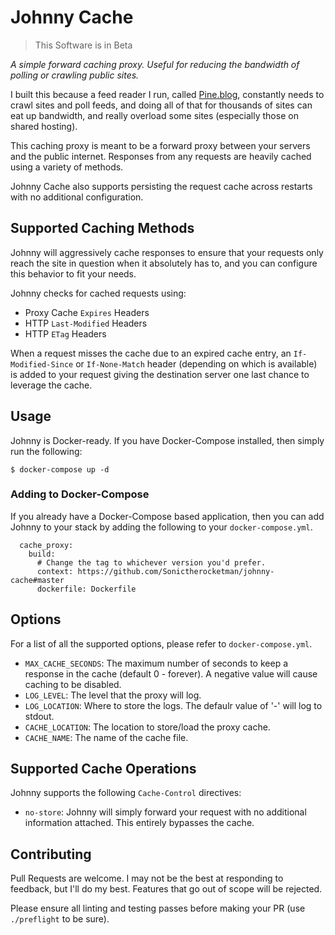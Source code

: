 # Johnny Cache

> This Software is in Beta

*A simple forward caching proxy. Useful for reducing the bandwidth of polling or crawling public sites.*

I built this because a feed reader I run, called [Pine.blog](https://pine.blog), constantly needs to crawl sites and poll feeds, and doing all of that for thousands of sites can eat up bandwidth, and really overload some sites (especially those on shared hosting).

This caching proxy is meant to be a forward proxy between your servers and the public internet. Responses from any requests are heavily cached using a variety of methods.

Johnny Cache also supports persisting the request cache across restarts with no additional configuration.


## Supported Caching Methods

Johnny will aggressively cache responses to ensure that your requests only reach the site in question when it absolutely has to, and you can configure this behavior to fit your needs.

Johnny checks for cached requests using:
- Proxy Cache `Expires` Headers
- HTTP `Last-Modified` Headers
- HTTP `ETag` Headers

When a request misses the cache due to an expired cache entry, an `If-Modified-Since` or `If-None-Match` header (depending on which is available) is added to your request giving the destination server one last chance to leverage the cache.


## Usage

Johnny is Docker-ready. If you have Docker-Compose installed, then simply run the following:

```
$ docker-compose up -d
```

### Adding to Docker-Compose

If you already have a Docker-Compose based application, then you can add Johnny to your stack by adding the following to your `docker-compose.yml`.

```
  cache_proxy:
    build:
      # Change the tag to whichever version you'd prefer.
      context: https://github.com/Sonictherocketman/johnny-cache#master
      dockerfile: Dockerfile
```


## Options

For a list of all the supported options, please refer to `docker-compose.yml`.

- `MAX_CACHE_SECONDS`: The maximum number of seconds to keep a response in the cache (default 0 - forever). A negative value will cause caching to be disabled.
- `LOG_LEVEL`: The level that the proxy will log.
- `LOG_LOCATION`: Where to store the logs. The defaulr value of '-' will log to stdout.
- `CACHE_LOCATION`: The location to store/load the proxy cache.
- `CACHE_NAME`: The name of the cache file.



## Supported Cache Operations

Johnny supports the following `Cache-Control` directives:

- `no-store`: Johnny will simply forward your request with no additional information attached. This entirely bypasses the cache.


## Contributing

Pull Requests are welcome. I may not be the best at responding to feedback, but I'll do my best. Features that go out of scope will be rejected.

Please ensure all linting and testing passes before making your PR (use `./preflight` to be sure).

